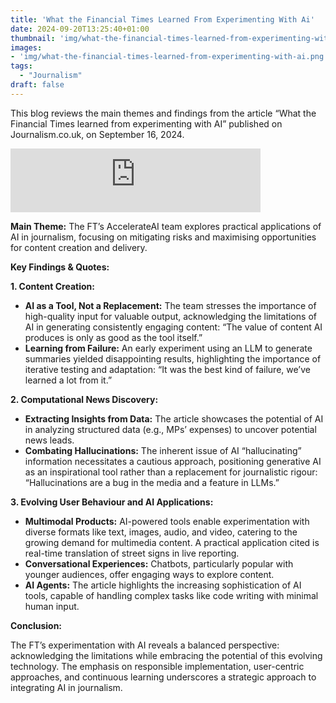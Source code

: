 ```yaml
---
title: 'What the Financial Times Learned From Experimenting With Ai'
date: 2024-09-20T13:25:40+01:00
thumbnail: 'img/what-the-financial-times-learned-from-experimenting-with-ai.png'
images: 
- 'img/what-the-financial-times-learned-from-experimenting-with-ai.png'
tags:
  - "Journalism"
draft: false
---
```


This blog reviews the main themes and findings from the article “What the Financial Times learned from experimenting with AI” published on Journalism.co.uk, on September 16, 2024.

<!--more-->

<iframe src="https://podcasters.spotify.com/pod/show/artificial-insights-pod/embed/episodes/What-the-Financial-Times-learned-from-experimenting-with-AI-e2oi6fu" height="102px" width="400px" frameborder="0" scrolling="no"></iframe>

**Main Theme:** The FT’s AccelerateAI team explores practical applications of AI in journalism, focusing on mitigating risks and maximising opportunities for content creation and delivery.

**Key Findings & Quotes:**

**1\. Content Creation:**

*   **AI as a Tool, Not a Replacement:** The team stresses the importance of high-quality input for valuable output, acknowledging the limitations of AI in generating consistently engaging content: “The value of content AI produces is only as good as the tool itself.”
*   **Learning from Failure:** An early experiment using an LLM to generate summaries yielded disappointing results, highlighting the importance of iterative testing and adaptation: “It was the best kind of failure, we’ve learned a lot from it.”

**2\. Computational News Discovery:**

*   **Extracting Insights from Data:** The article showcases the potential of AI in analyzing structured data (e.g., MPs’ expenses) to uncover potential news leads.
*   **Combating Hallucinations:** The inherent issue of AI “hallucinating” information necessitates a cautious approach, positioning generative AI as an inspirational tool rather than a replacement for journalistic rigour: “Hallucinations are a bug in the media and a feature in LLMs.”

**3\. Evolving User Behaviour and AI Applications:**

*   **Multimodal Products:** AI-powered tools enable experimentation with diverse formats like text, images, audio, and video, catering to the growing demand for multimedia content. A practical application cited is real-time translation of street signs in live reporting.
*   **Conversational Experiences:** Chatbots, particularly popular with younger audiences, offer engaging ways to explore content.
*   **AI Agents:** The article highlights the increasing sophistication of AI tools, capable of handling complex tasks like code writing with minimal human input.

**Conclusion:**

The FT’s experimentation with AI reveals a balanced perspective: acknowledging the limitations while embracing the potential of this evolving technology. The emphasis on responsible implementation, user-centric approaches, and continuous learning underscores a strategic approach to integrating AI in journalism.